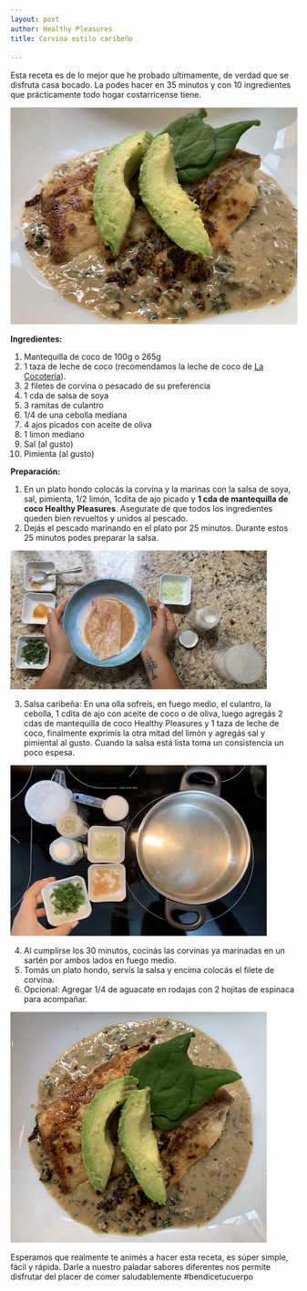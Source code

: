 ```yaml
---
layout: post
author: Healthy Pleasures
title: Corvina estilo caribeño

---
```

Esta receta es de lo mejor que he probado ultimamente, de verdad que se disfruta casa bocado. La podes hacer en 35 minutos y con 10 ingredientes que prácticamente todo hogar costarricense tiene.

![](/images/corvina1.png)

**Ingredientes:**

 1. Mantequilla de coco de 100g o 265g
 2. 1 taza de leche de coco (recomendamos la leche de coco de [La Cocotería](https://www.instagram.com/lacocoteria.cr/ "La Cocotería")).
 3. 2 filetes de corvina o pesacado de su preferencia
 4. 1 cda de salsa de soya
 5. 3 ramitas de culantro
 6. 1/4 de una cebolla mediana
 7. 4 ajos picados con aceite de oliva
 8. 1 limon mediano
 9. Sal (al gusto)
10. Pimienta (al gusto)

**Preparación:**

1. En un plato hondo colocás la corvina y la marinas con la salsa de soya, sal, pimienta, 1/2 limón, 1cdita de ajo picado y **1 cda de mantequilla de coco Healthy Pleasures**. Asegurate de que todos los ingredientes queden bien revueltos y unidos al pescado. 
2. Dejás el pescado marinando en el plato por 25 minutos. Durante estos 25 minutos podes preparar la salsa. 

![](/images/captura-de-pantalla-2020-05-25-a-la-s-13-32-26.png)

3. Salsa caribeña: En una olla sofreís, en fuego medio, el culantro, la cebolla, 1 cdita de ajo con aceite de coco o de oliva, luego agregás 2 cdas de mantequilla de coco Healthy Pleasures y 1 taza de leche de coco, finalmente exprimís la otra mitad del limón y agregás sal y pimiental al gusto. Cuando la salsa está lista toma un consistencia un poco espesa. 

![](/images/captura-de-pantalla-2020-05-25-a-la-s-13-33-17.png)

4. Al cumplirse los 30 minutos, cocinás las corvinas ya marinadas en un sartén por ambos lados en fuego medio.
5. Tomás un plato hondo, servís la salsa y encima colocás el filete de corvina. 
6. Opcional: Agregar 1/4 de aguacate en rodajas con 2 hojitas de espinaca para acompañar. 

![](/images/captura-de-pantalla-2020-05-25-a-la-s-13-40-54.png)

Esperamos que realmente te animés a hacer esta receta, es súper simple, fácil y rápida. Darle a nuestro paladar sabores diferentes nos permite disfrutar del placer de comer saludablemente #bendicetucuerpo 